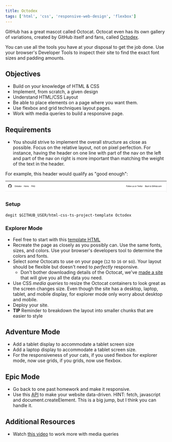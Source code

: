 ```yaml
---
title: Octodex
tags: ['html', 'css', 'responsive-web-design', 'flexbox']
---
```


GitHub has a great mascot called Octocat. Octocat even has its own gallery of variations, created by GitHub itself and fans, called [Octodex](https://octodex.github.com).

You can use all the tools you have at your disposal to get the job done. Use your browser's Developer Tools to inspect their site to find the exact font sizes and padding amounts.

## Objectives

- Build on your knowledge of HTML & CSS
- Implement, from scratch, a given design
- Understand HTML/CSS Layout
- Be able to place elements on a page where you want them.
- Use flexbox and grid techniques layout pages.
- Work with media queries to build a responsive page.

## Requirements

- You should strive to implement the overall structure as close as possible. Focus on the relative layout, not on pixel perfection. For instance, having the header on one line with part of the nav on the left and part of the nav on right is more important than matching the weight of the text in the header.

For example, this header would qualify as "good enough":

![](/assignments/assets/octodex-header-good-enough.png)

### Setup

```shell
degit $GITHUB_USER/html-css-ts-project-template Octodex
```

### Explorer Mode

- Feel free to start with this [template HTML](https://raw.githubusercontent.com/suncoast-devs/warp-gate/trunk/octodex/public/index.html)
- Recreate the page as closely as you possibly can. Use the same fonts, sizes, and colors. Use your browser's developers tool to determine the colors and fonts.
- Select _some_ Octocats to use on your page (`12` to `16` or so). Your layout should be flexible but doesn't need to _perfectly_ responsive.
  - Don't bother downloading details of the Octocat, we've [made a site](https://sdg-octodex.herokuapp.com/) that will give you all the data you need.
- Use CSS _media queries_ to resize the Octocat containers to look great as the screen changes size. Even though the site has a desktop, laptop, tablet, and mobile display, for explorer mode only worry about desktop and mobile.
- Deploy your site.
- **TIP** Reminder to breakdown the layout into smaller chunks that are easier to style

## Adventure Mode

- Add a tablet display to accommodate a tablet screen size
- Add a laptop display to accommodate a tablet screen size.
- For the responsiveness of your cats, if you used flexbox for explorer mode, now use grids, if you grids, now use flexbox.

## Epic Mode

- Go back to one past homework and make it responsive.
- Use this [API](https://sdg-octodex.herokuapp.com/) to make your website data-driven. HINT: fetch, javascript and document.createElement. This is a big jump, but I think you can handle it.

## Additional Resources

- Watch [this video](https://www.youtube.com/watch?v=2KL-z9A56SQ) to work more with media queries
